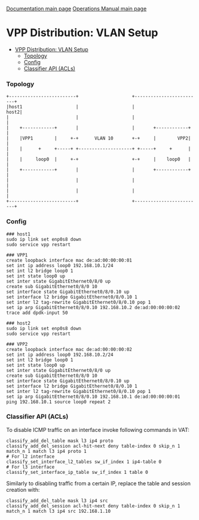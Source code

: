 [Documentation main page](https://frinxio.github.io/Frinx-docs/)
[Operations Manual main page](https://frinxio.github.io/Frinx-docs/FRINX_VPP_Distribution/operations_manual.html)
# VPP Distribution: VLAN Setup

<!-- TOC START min:1 max:3 link:true update:true -->
- [VPP Distribution: VLAN Setup](#vpp-distribution-vlan-setup)
    - [Topology](#topology)
    - [Config](#config)
    - [Classifier API (ACLs)](#classifier-api-acls)

<!-- TOC END -->

### Topology

    +-------------------------+                    +-------------------------+
    |host1                    |                    |                    host2|
    |                         |                    |                         |
    |    +------------+       |                    |       +------------+    |
    |    |VPP1        |     +-+      VLAN 10       +-+     |        VPP2|    |
    |    |      +     +-----+ +--------------------+ +-----+     +      |    |
    |    |     loop0  |     +-+                    +-+     |    loop0   |    |
    |    +------------+       |                    |       +------------+    |
    |                         |                    |                         |
    |                         |                    |                         |  
    +-------------------------+                    +-------------------------+  


### Config

    ### host1
    sudo ip link set enp0s8 down
    sudo service vpp restart

    ### VPP1
    create loopback interface mac de:ad:00:00:00:01
    set int ip address loop0 192.168.10.1/24
    set int l2 bridge loop0 1
    set int state loop0 up
    set inter state GigabitEthernet0/8/0 up
    create sub GigabitEthernet0/8/0 10
    set interface state GigabitEthernet0/8/0.10 up
    set interface l2 bridge GigabitEthernet0/8/0.10 1
    set inter l2 tag-rewrite GigabitEthernet0/8/0.10 pop 1
    set ip arp GigabitEthernet0/8/0.10 192.168.10.2 de:ad:00:00:00:02
    trace add dpdk-input 50

    ### host2
    sudo ip link set enp0s8 down
    sudo service vpp restart

    ### VPP2
    create loopback interface mac de:ad:00:00:00:02
    set int ip address loop0 192.168.10.2/24
    set int l2 bridge loop0 1
    set int state loop0 up
    set inter state GigabitEthernet0/8/0 up
    create sub GigabitEthernet0/8/0 10
    set interface state GigabitEthernet0/8/0.10 up
    set interface l2 bridge GigabitEthernet0/8/0.10 1
    set inter l2 tag-rewrite GigabitEthernet0/8/0.10 pop 1
    set ip arp GigabitEthernet0/8/0.10 192.168.10.1 de:ad:00:00:00:01
    ping 192.168.10.1 source loop0 repeat 2


### Classifier API (ACLs)

To disable ICMP traffic on an interface invoke following commands in VAT:

    classify_add_del_table mask l3 ip4 proto
    classify_add_del_session acl-hit-next deny table-index 0 skip_n 1 match_n 1 match l3 ip4 proto 1
    # For l2 interface
    classify_set_interface_l2_tables sw_if_index 1 ip4-table 0
    # For l3 interface
    classify_set_interface_ip_table sw_if_index 1 table 0


Similarly to disabling traffic from a certain IP, replace the table and session creation with:

    classify_add_del_table mask l3 ip4 src
    classify_add_del_session acl-hit-next deny table-index 0 skip_n 1 match_n 1 match l3 ip4 src 192.168.1.10
